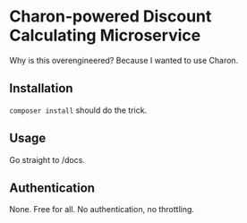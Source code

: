 Charon-powered Discount Calculating Microservice
================================================

Why is this overengineered? Because I wanted to use Charon.

Installation
------------
```composer install``` should do the trick.

Usage
-----
Go straight to /docs.

Authentication
--------------
None. Free for all. No authentication, no throttling.

